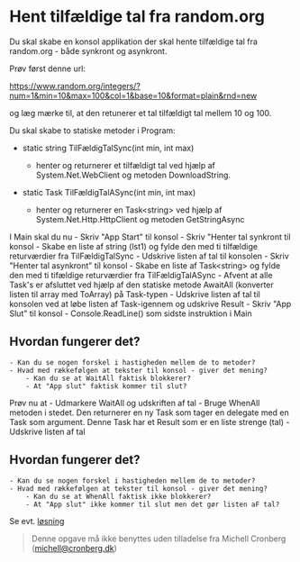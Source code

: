﻿# Hent tilfældige tal fra random.org

Du skal skabe en konsol applikation der skal hente tilfældige tal fra random.org - både synkront og asynkront.

Prøv først denne url:

https://www.random.org/integers/?num=1&min=10&max=100&col=1&base=10&format=plain&rnd=new

og læg mærke til, at den retunerer et tal tilfældigt tal mellem 10 og 100.

Du skal skabe to statiske metoder i Program:

- static string TilFældigTalSync(int min, int max)
	- henter og returnerer et tilfældigt tal ved hjælp af System.Net.WebClient og metoden DownloadString.

- static Task<string> TilFældigTalASync(int min, int max)
	- henter og returnerer en Task\<string\> ved hjælp af System.Net.Http.HttpClient og metoden GetStringAsync

I Main skal du nu 
	- Skriv "App Start" til konsol 
	- Skriv "Henter tal synkront til konsol
	- Skabe en liste af string (lst1) og fylde den med ti tilfældige returværdier fra TilFældigTalSync
	- Udskrive listen af tal til konsolen
	- Skriv "Henter tal asynkront" til konsol
	- Skabe en liste af Task\<string\> og fylde den med ti tifældige returværdier fra TilFældigTalASync
	- Afvent at alle Task's er afsluttet ved hjælp af den statiske metode AwaitAll (konverter listen til array med ToArray) på Task-typen
	- Udskrive listen af tal til konsolen ved at løbe listen af Task-igennem og udskrive Result
	- Skriv "App Slut" til konsol
	- Console.ReadLine() som sidste instruktion i Main
	
## Hvordan fungerer det?

	- Kan du se nogen forskel i hastigheden mellem de to metoder?
	- Hvad med rækkefølgen at tekster til konsol - giver det mening? 
		- Kan du se at WaitAll faktisk blokkerer? 
		- At "App slut" faktisk kommer til slut?

Prøv nu at 
	- Udmarkere WaitAll og udskriften af tal
	- Bruge WhenAll metoden i stedet. Den returnerer en ny Task som tager en delegate med en
	Task som argument. Denne Task har et Result som er en liste strenge (tal)
	- Udskrive listen af tal

## Hvordan fungerer det?

	- Kan du se nogen forskel i hastigheden mellem de to metoder?
	- Hvad med rækkefølgen at tekster til konsol - giver det mening? 
		- Kan du se at WhenAll faktisk ikke blokkerer? 
		- At "App slut" ikke kommer til slut men det gør listen aF tal?


Se evt. [løsning](https://github.com/devcronberg/undervisning-cs-opgaver/blob/master/async-webclient/Program.cs)

<!-- footerstart -->
> Denne opgave må ikke benyttes uden tilladelse fra Michell Cronberg (michell@cronberg.dk)
<!-- footerslut -->

